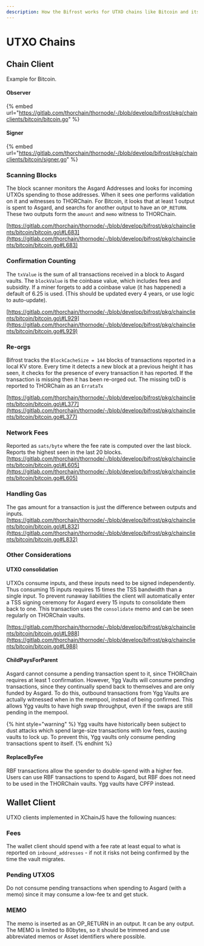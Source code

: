 ```yaml
---
description: How the Bifrost works for UTXO chains like Bitcoin and its forks
---
```


# UTXO Chains

## Chain Client

Example for Bitcoin.

#### Observer

{% embed url="https://gitlab.com/thorchain/thornode/-/blob/develop/bifrost/pkg/chainclients/bitcoin/bitcoin.go" %}

#### Signer

{% embed url="https://gitlab.com/thorchain/thornode/-/blob/develop/bifrost/pkg/chainclients/bitcoin/signer.go" %}



### Scanning Blocks

The block scanner monitors the Asgard Addresses and looks for incoming UTXOs spending to those addresses. When it sees one performs validation on it and witnesses to THORChain. For Bitcoin, it looks that at least 1 output is spent to Asgard, and searchs for another output to have an `OP_RETURN`. These two outputs form the `amount` and `memo` witness to THORChain.  

[https://gitlab.com/thorchain/thornode/-/blob/develop/bifrost/pkg/chainclients/bitcoin/bitcoin.go\#L683](https://gitlab.com/thorchain/thornode/-/blob/develop/bifrost/pkg/chainclients/bitcoin/bitcoin.go#L683)

### Confirmation Counting

The `txValue` is the sum of all transactions received in a block to Asgard vaults. The `blockValue` is the coinbase value, which includes fees and subsidity. If a miner forgets to add a coinbase value \(it has happened\) a default of 6.25 is used. \(This should be updated every 4 years, or use logic to auto-update\). 

[https://gitlab.com/thorchain/thornode/-/blob/develop/bifrost/pkg/chainclients/bitcoin/bitcoin.go\#L929](https://gitlab.com/thorchain/thornode/-/blob/develop/bifrost/pkg/chainclients/bitcoin/bitcoin.go#L929)

### Re-orgs

Bifrost tracks the `BlockCacheSize = 144` blocks of transactions reported in a local KV store. Every time it detects a new block at a previous height it has seen, it checks for the presence of every transaction it has reported. If the transaction is missing then it has been re-orged out. The missing txID is reported to THORChain as an `ErrataTx`

[https://gitlab.com/thorchain/thornode/-/blob/develop/bifrost/pkg/chainclients/bitcoin/bitcoin.go\#L377](https://gitlab.com/thorchain/thornode/-/blob/develop/bifrost/pkg/chainclients/bitcoin/bitcoin.go#L377)

### Network Fees

Reported as `sats/byte` where the fee rate is computed over the last block. Reports the highest seen in the last 20 blocks. [https://gitlab.com/thorchain/thornode/-/blob/develop/bifrost/pkg/chainclients/bitcoin/bitcoin.go\#L605](https://gitlab.com/thorchain/thornode/-/blob/develop/bifrost/pkg/chainclients/bitcoin/bitcoin.go#L605)

### Handling Gas

The gas amount for a transaction is just the difference between outputs and inputs.  
[https://gitlab.com/thorchain/thornode/-/blob/develop/bifrost/pkg/chainclients/bitcoin/bitcoin.go\#L832](https://gitlab.com/thorchain/thornode/-/blob/develop/bifrost/pkg/chainclients/bitcoin/bitcoin.go#L832)

### Other Considerations

#### UTXO consolidation

UTXOs consume inputs, and these inputs need to be signed independently. Thus consuming 15 inputs requires 15 times the TSS bandwidth than a single input. To prevent runaway liabilities the client will automatically enter a TSS signing ceremony for Asgard every 15 inputs to consolidate them back to one. This transaction uses the `consolidate` memo and can be seen regularly on THORChain vaults. 

[https://gitlab.com/thorchain/thornode/-/blob/develop/bifrost/pkg/chainclients/bitcoin/bitcoin.go\#L988](https://gitlab.com/thorchain/thornode/-/blob/develop/bifrost/pkg/chainclients/bitcoin/bitcoin.go#L988)

#### ChildPaysForParent

Asgard cannot consume a pending transaction spent to it, since THORChain requires at least 1 confirmation. However, Ygg Vaults will consume pending transactions, since they continually spend back to themselves and are only funded by Asgard. To do this, outbound transactions from Ygg Vaults are actually witnessed when in the mempool, instead of being confirmed. This allows Ygg vaults to have high swap throughput, even if the swaps are still pending in the mempool.

{% hint style="warning" %}
Ygg vaults have historically been subject to dust attacks which spend large-size transactions with low fees, causing vaults to lock up. To prevent this, Ygg vaults only consume pending transactions spent to itself. 
{% endhint %}

#### ReplaceByFee

RBF transactions allow the spender to double-spend with a higher fee. Users can use RBF transactions to spend to Asgard, but RBF does not need to be used in the THORChain vaults. Ygg vaults have CPFP instead.

## Wallet Client

UTXO clients implemented in XChainJS have the following nuances:

### Fees

The wallet client should spend with a fee rate at least equal to what is reported on `inbound_addresses` - if not it risks not being confirmed by the time the vault migrates. 

### Pending UTXOS

Do not consume pending transactions when spending to Asgard \(with a memo\) since it may consume a low-fee tx and get stuck. 

### MEMO

The memo is inserted as an OP\_RETURN in an output. It can be any output. The MEMO is limited to 80bytes, so it should be trimmed and use abbreviated memos or Asset identifiers where possible.

